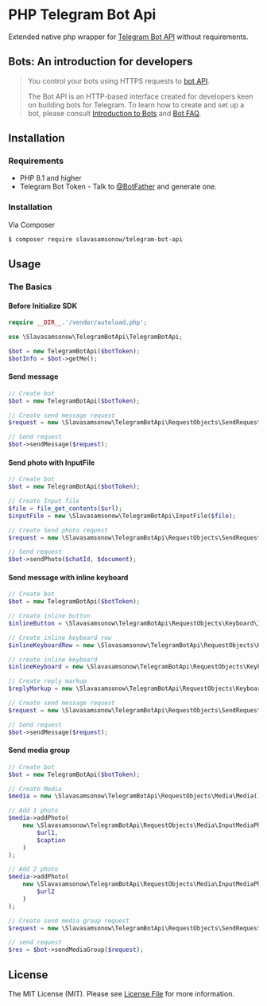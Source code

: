 # PHP Telegram Bot Api

Extended native php wrapper for [Telegram Bot API](https://core.telegram.org/bots/api) without requirements.

## Bots: An introduction for developers

> You control your bots using HTTPS requests to [bot API](https://core.telegram.org/bots/api).
>
> The Bot API is an HTTP-based interface created for developers keen on building bots for Telegram.
> To learn how to create and set up a bot, please consult [Introduction to Bots](https://core.telegram.org/bots)
> and [Bot FAQ](https://core.telegram.org/bots/faq).

## Installation

### Requirements
- PHP 8.1 and higher
- Telegram Bot Token - Talk to [@BotFather](https://t.me/BotFather) and generate one.

### Installation
Via Composer

``` bash
$ composer require slavasamsonow/telegram-bot-api
```

## Usage

### The Basics

#### Before Initialize SDK
```php
require __DIR__.'/vendor/autoload.php';

use \Slavasamsonow\TelegramBotApi\TelegramBotApi;

$bot = new TelegramBotApi($botToken);
$botInfo = $bot->getMe();
```

#### Send message

```php
// Create bot
$bot = new TelegramBotApi($botToken);

// Create send message request
$request = new \Slavasamsonow\TelegramBotApi\RequestObjects\SendRequests\SendMessageRequest($chatId, $text);

// Send request
$bot->sendMessage($request);
```

#### Send photo with InputFile

```php
// Create bot
$bot = new TelegramBotApi($botToken);

// Create Input file
$file = file_get_contents($url);
$inputFile = new \Slavasamsonow\TelegramBotApi\InputFile($file);

// Create Send photo request
$request = new \Slavasamsonow\TelegramBotApi\RequestObjects\SendRequests\SendPhotoRequest($id, $inputFile)

// Send request
$bot->sendPhoto($chatId, $document);
```

#### Send message with inline keyboard

```php
// Create bot
$bot = new TelegramBotApi($botToken);

// Create inline button 
$inlineButton = \Slavasamsonow\TelegramBotApi\RequestObjects\Keyboard\Inline\InlineKeyboardButton::createUrlButton($buttonName, $url);

// Create inline keyboard row
$inlineKeyboardRow = new \Slavasamsonow\TelegramBotApi\RequestObjects\Keyboard\Inline\InlineKeyboardRow([$inlineButton]);

// create inline keyboard
$inlineKeyboard = new \Slavasamsonow\TelegramBotApi\RequestObjects\Keyboard\Inline\InlineKeyboard([$inlineKeyboardRow]);

// Create reply markup
$replyMarkup = new \Slavasamsonow\TelegramBotApi\RequestObjects\Keyboard\Inline\InlineKeyboardMarkup($inlineKeyboard);

// Create send message request
$request = new \Slavasamsonow\TelegramBotApi\RequestObjects\SendRequests\SendMessageRequest($chatId, $text, replyMarkup: $replyMarkup);

// Send request
$bot->sendMessage($request);
```

#### Send media group

```php
// Create bot
$bot = new TelegramBotApi($botToken);

// Create Media
$media = new \Slavasamsonow\TelegramBotApi\RequestObjects\Media\Media();

// Add 1 photo
$media->addPhoto(
    new \Slavasamsonow\TelegramBotApi\RequestObjects\Media\InputMediaPhoto(
        $url1,
        $caption
    )
);

// Add 2 photo
$media->addPhoto(
    new \Slavasamsonow\TelegramBotApi\RequestObjects\Media\InputMediaPhoto(
        $url2
    )
);

// Create send media group request
$request = new \Slavasamsonow\TelegramBotApi\RequestObjects\SendRequests\SendMediaGroupRequest($id, $media);

// send request
$res = $bot->sendMediaGroup($request);
```

## License

The MIT License (MIT). Please see [License File](LICENSE.md) for more information.